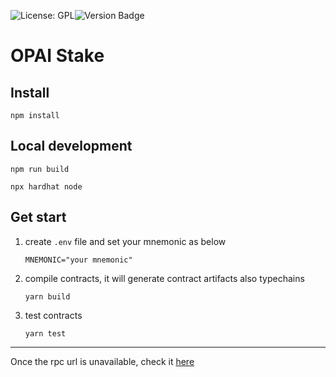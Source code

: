 ![License: GPL](https://img.shields.io/badge/license-GPLv3-blue)![Version Badge](https://img.shields.io/badge/version-0.0.1-lightgrey.svg)
# OPAI Stake
## Install

`npm install`

## Local development

`npm run build`

`npx hardhat node`

## Get start

1. create `.env` file  and set your mnemonic as below

   `MNEMONIC="your mnemonic"`

2. compile contracts, it will generate contract artifacts also typechains

   `yarn build`

3. test contracts

   `yarn test`

---

Once the rpc url is unavailable, check it [here](https://chainlist.org/)
